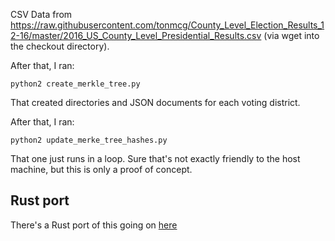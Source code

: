 CSV Data from https://raw.githubusercontent.com/tonmcg/County_Level_Election_Results_12-16/master/2016_US_County_Level_Presidential_Results.csv (via wget into the checkout directory).

After that, I ran:

```
python2 create_merkle_tree.py
```

That created directories and JSON documents for each voting district.

After that, I ran:

```
python2 update_merke_tree_hashes.py
```

That one just runs in a loop.  Sure that's not exactly friendly to the host machine, but this is only a proof of concept.

## Rust port

There's a Rust port of this going on [here](https://github.com/paul-hammant/merkle-rust)